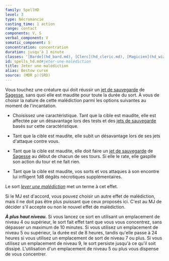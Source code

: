 ```yaml
---
family: SpellHD
level: 3
type: Nécromancie
casting_time: 1 action
range: contact
components: V, S
verbal_component: V
somatic_component: S
concentration: concentration
duration: jusqu'à 1 minute
classes: '[Barde](hd_bard.md), [Clerc](hd_cleric.md), [Magicien](hd_wizard.md)'
id: spells_hd.md#jeter-une-malédiction
title: Jeter une malédiction
alias: Bestow curse
source: (MDR p)(SRD)
---
```


Vous touchez une créature qui doit réussir un [jet de sauvegarde](hd_abilities_jets_de_sauvegarde.md) de [Sagesse](hd_abilities_wisdom.md), sans quoi elle est maudite pour toute la durée du sort. À vous de choisir la nature de cette malédiction parmi les options suivantes au moment de l'incantation.

* Choisissez une caractéristique. Tant que la cible est maudite, elle est affectée par un désavantage lors des tests et des [jets de sauvegarde](hd_abilities_jets_de_sauvegarde.md) basés sur cette caractéristique.

* Tant que la cible est maudite, elle subit un désavantage lors de ses jets d'attaque contre vous.

* Tant que la cible est maudite, elle doit faire un [jet de sauvegarde](hd_abilities_jets_de_sauvegarde.md) de [Sagesse](hd_abilities_wisdom.md) au début de chacun de ses tours. Si elle le rate, elle gaspille son action du tour et ne fait rien.

* Tant que la cible est maudite, vos sorts et vos attaques à son encontre lui infligent 1d8 dégâts nécrotiques supplémentaires.

Le sort _[lever une malédiction](hd_spells_lever_une_malediction.md)_ met un terme à cet effet.

Si le MJ est d'accord, vous pouvez choisir un autre effet de malédiction, mais il ne doit pas être plus puissant que ceux proposés ici. C'est au MJ de décider s'il accepte ou non le nouvel effet de malédiction.

**_À plus haut niveau._** Si vous lancez ce sort en utilisant un emplacement de niveau 4 ou supérieur, le sort fait effet tant que vous vous concentrez, sans dépasser un maximum de 10 minutes. Si vous utilisez un emplacement de niveau 5 ou supérieur, la durée est de 8 heures, tandis qu'elle passe à 24 heures si vous utilisez un emplacement de sort de niveau 7 ou plus. Si vous utilisez un emplacement de niveau 9, le sort persiste jusqu'à ce qu'il soit dissipé. L'utilisation d'un emplacement de niveau 5 ou plus vous dispense de vous concentrer.

